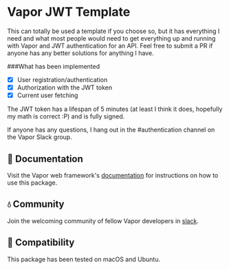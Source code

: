 # Vapor JWT Template

This can totally be used a template if you choose so, but it has everything I need and what most people would need to get everything up and running with Vapor and JWT authentication for an API.
Feel free to submit a PR if anyone has any better solutions for anything I have.

###What has been implemented
- [x] User registration/authentication
- [x] Authorization with the JWT token
- [x] Current user fetching

The JWT token has a lifespan of 5 minutes (at least I think it does, hopefully my math is correct :P) and is fully signed.

If anyone has any questions, I hang out in the #authentication channel on the Vapor Slack group.


## 📖 Documentation

Visit the Vapor web framework's [documentation](http://docs.vapor.codes) for instructions on how to use this package.

## 💧 Community

Join the welcoming community of fellow Vapor developers in [slack](http://vapor.team).

## 🔧 Compatibility

This package has been tested on macOS and Ubuntu.
